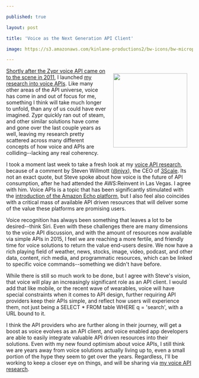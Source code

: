 ---
published: true
layout: post
title: 'Voice as the Next Generation API Client'
image: https://s3.amazonaws.com/kinlane-productions2/bw-icons/bw-microphone.png
---

<p><img style="padding: 15px;" src="https://s3.amazonaws.com/kinlane-productions2/bw-icons/bw-microphone.png" alt="" width="200" align="right" />
<p><a href="https://www.theverge.com/2011/11/7/2538031/zypr-launches-voice-control-for-every-device">Shortly after the Zypr voice API came on to the scene in 2011</a>, I launched <a href="http://voice.apievangelist.com/">my research into voice APIs</a>. Like many other areas of the API universe, voice has come in and out of focus for me, something I think will take much longer to unfold, than any of us could have ever imagined. Zypr quickly ran out of steam, and other similar solutions have come and gone over the last couple years as well, leaving my research pretty scattered across many different concepts of how voice and APIs are colliding--lacking any real coherency.
<p>I took a moment last week to take a fresh look at my <a href="http://voice.apievangelist.com/">voice API research</a>, because of a comment by Steven Willmott (<a href="https://twitter.com/njyx">@njyx</a>), the CEO of <a href="https://3scale.net">3Scale</a>. Its not an exact quote, but Steve spoke about how voice is the future of API consumption, after he had attended the AWS:Reinvent in Las Vegas. I agree with him. Voice APIs is a topic that has been significantly stimulated with the&nbsp;<a href="https://developer.amazon.com/public/solutions/devices/echo">introduction of the Amazon Echo platform</a>, but I also feel also coincides with a critical mass of available API driven resources that will deliver some of the value these platforms are promising users.
<p>Voice recognition has always been something that leaves a lot to be desired--think Siri. Even with these challenges there are many dimensions to the voice API discussion, and with the amount of resources now available via simple APIs in 2015, I feel we are reaching a more fertile, and friendly time for voice solutions to return the value end-users desire. We now have a rich playing field of weather, news, stocks, image, video, podcast, and other data, content, rich media, and programmatic resources, which can be linked to specific voice commands--something we didn't have before.
<p>While there is still so much work to be done, but I agree with Steve's vision, that voice will play an increasingly significant role as an API client. I would add that like mobile, or the recent wave of wearables, voice will have special constraints when it comes to API design, further requiring API providers keep their APIs simple, and reflect how users will experience them, not just being a SELECT * FROM table WHERE q = 'search', with a URL bound to it.
<p>I think the API providers who are further along in their journey, will get a boost as voice evolves as an API client, and voice enabled app developers are able to easily integrate valuable API driven resources into their solutions. Even with my new found optimism about voice APIs, I still think we are years away from voice solutions actually living up to, even a small portion of the hype they seem to get over the years. Regardless, I'll be working to keep a closer eye on things, and will be sharing via <a href="http://voice.apievangelist.com/">my voice API research</a>.

